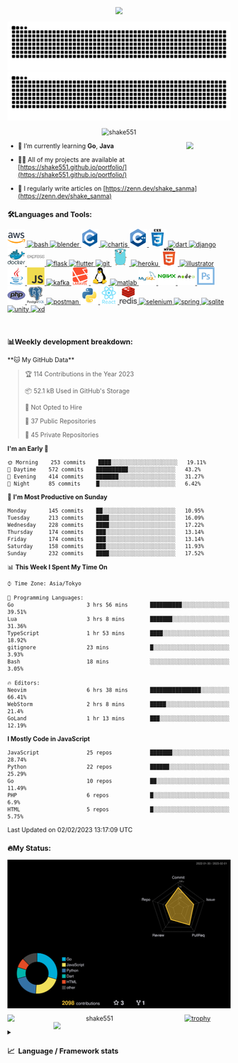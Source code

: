 <p align="center"><img src="https://capsule-render.vercel.app/api?type=waving&color=gradient&height=300&section=header&text=Hi%20I'm%20shake&fontSize=90&animation=fadeIn&fontAlignY=38&desc=Welcome%20To%20Shake's%20GitHub%20Profile%20&descAlignY=51&descAlign=62"></p>

<p align="center">
  <img src="https://raw.githubusercontent.com/shake551/shake551/output/github-contribution-grid-snake-dark.svg#gh-dark-mode-only" />
  <img src="https://raw.githubusercontent.com/shake551/shake551/output/github-contribution-grid-snake.svg#gh-light-mode-only" />
</p>


<p align="center">
  <img src="https://komarev.com/ghpvc/?username=shake551&label=Profile%20views&color=0e75b6&style=flat" alt="shake551" />
</p>

<img src="https://media.giphy.com/media/hvRJCLFzcasrR4ia7z/giphy.gif" width="100" align="right">

- 🌱 I’m currently learning **Go**, **Java**

- 👨‍💻 All of my projects are available at [https://shake551.github.io/portfolio/](https://shake551.github.io/portfolio/)

- 📝 I regularly write articles on [https://zenn.dev/shake_sanma](https://zenn.dev/shake_sanma)


<h3 align="left">🛠️Languages and Tools:</h3>
<p align="left"> <a href="https://aws.amazon.com" target="_blank" rel="noreferrer"> <img src="https://raw.githubusercontent.com/devicons/devicon/master/icons/amazonwebservices/amazonwebservices-original-wordmark.svg" alt="aws" width="40" height="40"/> </a> <a href="https://www.gnu.org/software/bash/" target="_blank" rel="noreferrer"> <img src="https://www.vectorlogo.zone/logos/gnu_bash/gnu_bash-icon.svg" alt="bash" width="40" height="40"/> </a> <a href="https://www.blender.org/" target="_blank" rel="noreferrer"> <img src="https://download.blender.org/branding/community/blender_community_badge_white.svg" alt="blender" width="40" height="40"/> </a> <a href="https://www.cprogramming.com/" target="_blank" rel="noreferrer"> <img src="https://raw.githubusercontent.com/devicons/devicon/master/icons/c/c-original.svg" alt="c" width="40" height="40"/> </a> <a href="https://www.chartjs.org" target="_blank" rel="noreferrer"> <img src="https://www.chartjs.org/media/logo-title.svg" alt="chartjs" width="40" height="40"/> </a> <a href="https://www.w3schools.com/cpp/" target="_blank" rel="noreferrer"> <img src="https://raw.githubusercontent.com/devicons/devicon/master/icons/cplusplus/cplusplus-original.svg" alt="cplusplus" width="40" height="40"/> </a> <a href="https://www.w3schools.com/css/" target="_blank" rel="noreferrer"> <img src="https://raw.githubusercontent.com/devicons/devicon/master/icons/css3/css3-original-wordmark.svg" alt="css3" width="40" height="40"/> </a> <a href="https://dart.dev" target="_blank" rel="noreferrer"> <img src="https://www.vectorlogo.zone/logos/dartlang/dartlang-icon.svg" alt="dart" width="40" height="40"/> </a> <a href="https://www.djangoproject.com/" target="_blank" rel="noreferrer"> <img src="https://cdn.worldvectorlogo.com/logos/django.svg" alt="django" width="40" height="40"/> </a> <a href="https://www.docker.com/" target="_blank" rel="noreferrer"> <img src="https://raw.githubusercontent.com/devicons/devicon/master/icons/docker/docker-original-wordmark.svg" alt="docker" width="40" height="40"/> </a> <a href="https://expressjs.com" target="_blank" rel="noreferrer"> <img src="https://raw.githubusercontent.com/devicons/devicon/master/icons/express/express-original-wordmark.svg" alt="express" width="40" height="40"/> </a> <a href="https://flask.palletsprojects.com/" target="_blank" rel="noreferrer"> <img src="https://www.vectorlogo.zone/logos/pocoo_flask/pocoo_flask-icon.svg" alt="flask" width="40" height="40"/> </a> <a href="https://flutter.dev" target="_blank" rel="noreferrer"> <img src="https://www.vectorlogo.zone/logos/flutterio/flutterio-icon.svg" alt="flutter" width="40" height="40"/> </a> <a href="https://git-scm.com/" target="_blank" rel="noreferrer"> <img src="https://www.vectorlogo.zone/logos/git-scm/git-scm-icon.svg" alt="git" width="40" height="40"/> </a> <a href="https://golang.org" target="_blank" rel="noreferrer"> <img src="https://raw.githubusercontent.com/devicons/devicon/master/icons/go/go-original.svg" alt="go" width="40" height="40"/> </a> <a href="https://heroku.com" target="_blank" rel="noreferrer"> <img src="https://www.vectorlogo.zone/logos/heroku/heroku-icon.svg" alt="heroku" width="40" height="40"/> </a> <a href="https://www.w3.org/html/" target="_blank" rel="noreferrer"> <img src="https://raw.githubusercontent.com/devicons/devicon/master/icons/html5/html5-original-wordmark.svg" alt="html5" width="40" height="40"/> </a> <a href="https://www.adobe.com/in/products/illustrator.html" target="_blank" rel="noreferrer"> <img src="https://www.vectorlogo.zone/logos/adobe_illustrator/adobe_illustrator-icon.svg" alt="illustrator" width="40" height="40"/> </a> <a href="https://www.java.com" target="_blank" rel="noreferrer"> <img src="https://raw.githubusercontent.com/devicons/devicon/master/icons/java/java-original.svg" alt="java" width="40" height="40"/> </a> <a href="https://developer.mozilla.org/en-US/docs/Web/JavaScript" target="_blank" rel="noreferrer"> <img src="https://raw.githubusercontent.com/devicons/devicon/master/icons/javascript/javascript-original.svg" alt="javascript" width="40" height="40"/> </a> <a href="https://kafka.apache.org/" target="_blank" rel="noreferrer"> <img src="https://www.vectorlogo.zone/logos/apache_kafka/apache_kafka-icon.svg" alt="kafka" width="40" height="40"/> </a> <a href="https://laravel.com/" target="_blank" rel="noreferrer"> <img src="https://raw.githubusercontent.com/devicons/devicon/master/icons/laravel/laravel-plain-wordmark.svg" alt="laravel" width="40" height="40"/> </a> <a href="https://www.linux.org/" target="_blank" rel="noreferrer"> <img src="https://raw.githubusercontent.com/devicons/devicon/master/icons/linux/linux-original.svg" alt="linux" width="40" height="40"/> </a> <a href="https://www.mathworks.com/" target="_blank" rel="noreferrer"> <img src="https://upload.wikimedia.org/wikipedia/commons/2/21/Matlab_Logo.png" alt="matlab" width="40" height="40"/> </a> <a href="https://www.mysql.com/" target="_blank" rel="noreferrer"> <img src="https://raw.githubusercontent.com/devicons/devicon/master/icons/mysql/mysql-original-wordmark.svg" alt="mysql" width="40" height="40"/> </a> <a href="https://www.nginx.com" target="_blank" rel="noreferrer"> <img src="https://raw.githubusercontent.com/devicons/devicon/master/icons/nginx/nginx-original.svg" alt="nginx" width="40" height="40"/> </a> <a href="https://nodejs.org" target="_blank" rel="noreferrer"> <img src="https://raw.githubusercontent.com/devicons/devicon/master/icons/nodejs/nodejs-original-wordmark.svg" alt="nodejs" width="40" height="40"/> </a> <a href="https://www.photoshop.com/en" target="_blank" rel="noreferrer"> <img src="https://raw.githubusercontent.com/devicons/devicon/master/icons/photoshop/photoshop-line.svg" alt="photoshop" width="40" height="40"/> </a> <a href="https://www.php.net" target="_blank" rel="noreferrer"> <img src="https://raw.githubusercontent.com/devicons/devicon/master/icons/php/php-original.svg" alt="php" width="40" height="40"/> </a> <a href="https://www.postgresql.org" target="_blank" rel="noreferrer"> <img src="https://raw.githubusercontent.com/devicons/devicon/master/icons/postgresql/postgresql-original-wordmark.svg" alt="postgresql" width="40" height="40"/> </a> <a href="https://postman.com" target="_blank" rel="noreferrer"> <img src="https://www.vectorlogo.zone/logos/getpostman/getpostman-icon.svg" alt="postman" width="40" height="40"/> </a> <a href="https://www.python.org" target="_blank" rel="noreferrer"> <img src="https://raw.githubusercontent.com/devicons/devicon/master/icons/python/python-original.svg" alt="python" width="40" height="40"/> </a> <a href="https://reactjs.org/" target="_blank" rel="noreferrer"> <img src="https://raw.githubusercontent.com/devicons/devicon/master/icons/react/react-original-wordmark.svg" alt="react" width="40" height="40"/> </a> <a href="https://redis.io" target="_blank" rel="noreferrer"> <img src="https://raw.githubusercontent.com/devicons/devicon/master/icons/redis/redis-original-wordmark.svg" alt="redis" width="40" height="40"/> </a> <a href="https://www.selenium.dev" target="_blank" rel="noreferrer"> <img src="https://raw.githubusercontent.com/detain/svg-logos/780f25886640cef088af994181646db2f6b1a3f8/svg/selenium-logo.svg" alt="selenium" width="40" height="40"/> </a> <a href="https://spring.io/" target="_blank" rel="noreferrer"> <img src="https://www.vectorlogo.zone/logos/springio/springio-icon.svg" alt="spring" width="40" height="40"/> </a> <a href="https://www.sqlite.org/" target="_blank" rel="noreferrer"> <img src="https://www.vectorlogo.zone/logos/sqlite/sqlite-icon.svg" alt="sqlite" width="40" height="40"/> </a> <a href="https://unity.com/" target="_blank" rel="noreferrer"> <img src="https://www.vectorlogo.zone/logos/unity3d/unity3d-icon.svg" alt="unity" width="40" height="40"/> </a> <a href="https://www.adobe.com/products/xd.html" target="_blank" rel="noreferrer"> <img src="https://cdn.worldvectorlogo.com/logos/adobe-xd.svg" alt="xd" width="40" height="40"/> </a> </p>

<br>

<h3 align="left">📊Weekly development breakdown:</h3>
<!--START_SECTION:waka-->
**🐱 My GitHub Data** 

> 🏆 114 Contributions in the Year 2023
 > 
> 📦 52.1 kB Used in GitHub's Storage 
 > 
> 🚫 Not Opted to Hire
 > 
> 📜 37 Public Repositories 
 > 
> 🔑 45 Private Repositories  
 > 
**I'm an Early 🐤** 

```text
🌞 Morning    253 commits    ████░░░░░░░░░░░░░░░░░░░░░   19.11% 
🌆 Daytime    572 commits    ██████████░░░░░░░░░░░░░░░   43.2% 
🌃 Evening    414 commits    ███████░░░░░░░░░░░░░░░░░░   31.27% 
🌙 Night      85 commits     █░░░░░░░░░░░░░░░░░░░░░░░░   6.42%

```
📅 **I'm Most Productive on Sunday** 

```text
Monday       145 commits    ██░░░░░░░░░░░░░░░░░░░░░░░   10.95% 
Tuesday      213 commits    ████░░░░░░░░░░░░░░░░░░░░░   16.09% 
Wednesday    228 commits    ████░░░░░░░░░░░░░░░░░░░░░   17.22% 
Thursday     174 commits    ███░░░░░░░░░░░░░░░░░░░░░░   13.14% 
Friday       174 commits    ███░░░░░░░░░░░░░░░░░░░░░░   13.14% 
Saturday     158 commits    ███░░░░░░░░░░░░░░░░░░░░░░   11.93% 
Sunday       232 commits    ████░░░░░░░░░░░░░░░░░░░░░   17.52%

```


📊 **This Week I Spent My Time On** 

```text
⌚︎ Time Zone: Asia/Tokyo

💬 Programming Languages: 
Go                       3 hrs 56 mins       ██████████░░░░░░░░░░░░░░░   39.51% 
Lua                      3 hrs 8 mins        ███████░░░░░░░░░░░░░░░░░░   31.36% 
TypeScript               1 hr 53 mins        ████░░░░░░░░░░░░░░░░░░░░░   18.92% 
gitignore                23 mins             █░░░░░░░░░░░░░░░░░░░░░░░░   3.93% 
Bash                     18 mins             ░░░░░░░░░░░░░░░░░░░░░░░░░   3.05%

🔥 Editors: 
Neovim                   6 hrs 38 mins       ████████████████░░░░░░░░░   66.41% 
WebStorm                 2 hrs 8 mins        █████░░░░░░░░░░░░░░░░░░░░   21.4% 
GoLand                   1 hr 13 mins        ███░░░░░░░░░░░░░░░░░░░░░░   12.19%

```

**I Mostly Code in JavaScript** 

```text
JavaScript               25 repos            ███████░░░░░░░░░░░░░░░░░░   28.74% 
Python                   22 repos            ██████░░░░░░░░░░░░░░░░░░░   25.29% 
Go                       10 repos            ██░░░░░░░░░░░░░░░░░░░░░░░   11.49% 
PHP                      6 repos             █░░░░░░░░░░░░░░░░░░░░░░░░   6.9% 
HTML                     5 repos             █░░░░░░░░░░░░░░░░░░░░░░░░   5.75%

```



 Last Updated on 02/02/2023 13:17:09 UTC
<!--END_SECTION:waka-->


<h3 align="left">🔥My Status:</h3>

<p align="center">
  <img src="./profile-3d-contrib/profile-night-rainbow.svg" align="center" width="550">
</p>
  
<p align="center">
<img src="https://github-readme-streak-stats.herokuapp.com/?user=shake551&theme=highcontrast" alt="shake551" align="left" width="400">
<img src="https://github-readme-stats.vercel.app/api?username=shake551&count_private=true&show_icons=true&theme=highcontrast" align="right" width="400">
</p>

[![trophy](https://github-profile-trophy.vercel.app/?username=shake551&theme=darkhub&column=8)](https://github.com/ryo-ma/github-profile-trophy)

<details>
  <summary><h3>📈&nbsp;&nbsp;Language&nbsp;/&nbsp;Framework stats</h3></summary>
  <br/>
  <a href='https://profile.codersrank.io/user/shake551/'>
    <img src='http://cr-skills-chart-widget.azurewebsites.net/api/api?username=shake551' width="800">
  </a>

</details>
